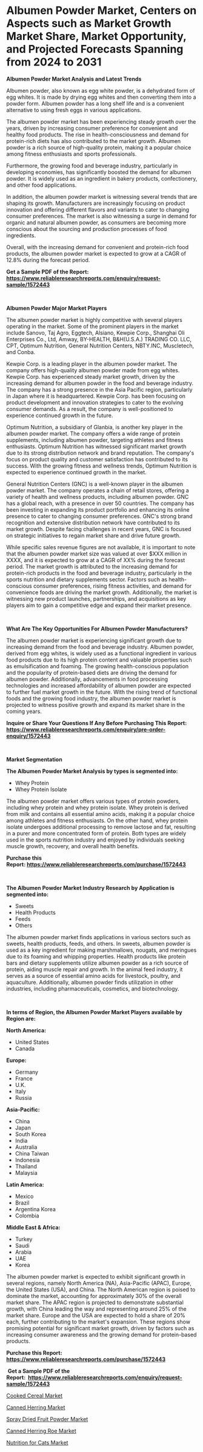 <p><h1>Albumen Powder Market, Centers on Aspects such as Market Growth Market Share, Market Opportunity, and Projected Forecasts Spanning from 2024 to 2031</h1></p><p><strong>Albumen Powder Market Analysis and Latest Trends</strong></p>
<p><p>Albumen powder, also known as egg white powder, is a dehydrated form of egg whites. It is made by drying egg whites and then converting them into a powder form. Albumen powder has a long shelf life and is a convenient alternative to using fresh eggs in various applications.</p><p>The albumen powder market has been experiencing steady growth over the years, driven by increasing consumer preference for convenient and healthy food products. The rise in health-consciousness and demand for protein-rich diets has also contributed to the market growth. Albumen powder is a rich source of high-quality protein, making it a popular choice among fitness enthusiasts and sports professionals.</p><p>Furthermore, the growing food and beverage industry, particularly in developing economies, has significantly boosted the demand for albumen powder. It is widely used as an ingredient in bakery products, confectionery, and other food applications.</p><p>In addition, the albumen powder market is witnessing several trends that are shaping its growth. Manufacturers are increasingly focusing on product innovation and offering different flavors and variants to cater to changing consumer preferences. The market is also witnessing a surge in demand for organic and natural albumen powder, as consumers are becoming more conscious about the sourcing and production processes of food ingredients.</p><p>Overall, with the increasing demand for convenient and protein-rich food products, the albumen powder market is expected to grow at a CAGR of 12.8% during the forecast period.</p></p>
<p><strong>Get a Sample PDF of the Report:&nbsp; <a href="https://www.reliableresearchreports.com/enquiry/request-sample/1572443">https://www.reliableresearchreports.com/enquiry/request-sample/1572443</a></strong></p>
<p>&nbsp;</p>
<p><strong>Albumen Powder Major Market Players</strong></p>
<p><p>The albumen powder market is highly competitive with several players operating in the market. Some of the prominent players in the market include Sanovo, Taj Agro, Eggtech, Alsiano, Kewpie Corp., Shanghai Oli Enterprises Co., Ltd, Amway, BY-HEALTH, B&H(U.S.A.) TRADING CO. LLC, CPT, Optimum Nutrition, General Nutrition Centers, NBTY.INC, Muscletech, and Conba.</p><p>Kewpie Corp. is a leading player in the albumen powder market. The company offers high-quality albumen powder made from egg whites. Kewpie Corp. has experienced steady market growth, driven by the increasing demand for albumen powder in the food and beverage industry. The company has a strong presence in the Asia Pacific region, particularly in Japan where it is headquartered. Kewpie Corp. has been focusing on product development and innovation strategies to cater to the evolving consumer demands. As a result, the company is well-positioned to experience continued growth in the future.</p><p>Optimum Nutrition, a subsidiary of Glanbia, is another key player in the albumen powder market. The company offers a wide range of protein supplements, including albumen powder, targeting athletes and fitness enthusiasts. Optimum Nutrition has witnessed significant market growth due to its strong distribution network and brand reputation. The company's focus on product quality and customer satisfaction has contributed to its success. With the growing fitness and wellness trends, Optimum Nutrition is expected to experience continued growth in the market.</p><p>General Nutrition Centers (GNC) is a well-known player in the albumen powder market. The company operates a chain of retail stores, offering a variety of health and wellness products, including albumen powder. GNC has a global reach, with a presence in over 50 countries. The company has been investing in expanding its product portfolio and enhancing its online presence to cater to changing consumer preferences. GNC's strong brand recognition and extensive distribution network have contributed to its market growth. Despite facing challenges in recent years, GNC is focused on strategic initiatives to regain market share and drive future growth.</p><p>While specific sales revenue figures are not available, it is important to note that the albumen powder market size was valued at over $XXX million in XXXX, and it is expected to grow at a CAGR of XX% during the forecast period. The market growth is attributed to the increasing demand for protein-rich products in the food and beverage industry, particularly in the sports nutrition and dietary supplements sector. Factors such as health-conscious consumer preferences, rising fitness activities, and demand for convenience foods are driving the market growth. Additionally, the market is witnessing new product launches, partnerships, and acquisitions as key players aim to gain a competitive edge and expand their market presence.</p></p>
<p>&nbsp;</p>
<p><strong>What Are The Key Opportunities For Albumen Powder Manufacturers?</strong></p>
<p><p>The albumen powder market is experiencing significant growth due to increasing demand from the food and beverage industry. Albumen powder, derived from egg whites, is widely used as a functional ingredient in various food products due to its high protein content and valuable properties such as emulsification and foaming. The growing health-conscious population and the popularity of protein-based diets are driving the demand for albumen powder. Additionally, advancements in food processing technologies and increased affordability of albumen powder are expected to further fuel market growth in the future. With the rising trend of functional foods and the growing food industry, the albumen powder market is projected to witness positive growth and expand its market share in the coming years.</p></p>
<p><strong>Inquire or Share Your Questions If Any Before Purchasing This Report: <a href="https://www.reliableresearchreports.com/enquiry/pre-order-enquiry/1572443">https://www.reliableresearchreports.com/enquiry/pre-order-enquiry/1572443</a></strong></p>
<p>&nbsp;</p>
<p><strong>Market Segmentation</strong></p>
<p><strong>The Albumen Powder Market Analysis by types is segmented into:</strong></p>
<p><ul><li>Whey Protein</li><li>Whey Protein Isolate</li></ul></p>
<p><p>The albumen powder market offers various types of protein powders, including whey protein and whey protein isolate. Whey protein is derived from milk and contains all essential amino acids, making it a popular choice among athletes and fitness enthusiasts. On the other hand, whey protein isolate undergoes additional processing to remove lactose and fat, resulting in a purer and more concentrated form of protein. Both types are widely used in the sports nutrition industry and enjoyed by individuals seeking muscle growth, recovery, and overall health benefits.</p></p>
<p><strong>Purchase this Report:&nbsp;<a href="https://www.reliableresearchreports.com/purchase/1572443">https://www.reliableresearchreports.com/purchase/1572443</a></strong></p>
<p>&nbsp;</p>
<p><strong>The Albumen Powder Market Industry Research by Application is segmented into:</strong></p>
<p><ul><li>Sweets</li><li>Health Products</li><li>Feeds</li><li>Others</li></ul></p>
<p><p>The albumen powder market finds applications in various sectors such as sweets, health products, feeds, and others. In sweets, albumen powder is used as a key ingredient for making marshmallows, nougats, and meringues due to its foaming and whipping properties. Health products like protein bars and dietary supplements utilize albumen powder as a rich source of protein, aiding muscle repair and growth. In the animal feed industry, it serves as a source of essential amino acids for livestock, poultry, and aquaculture. Additionally, albumen powder finds utilization in other industries, including pharmaceuticals, cosmetics, and biotechnology.</p></p>
<p>&nbsp;</p>
<p><strong>In terms of Region, the Albumen Powder Market Players available by Region are:</strong></p>
<p>
    <p> <strong> North America: </strong>
        <ul>
            <li>United States</li>
            <li>Canada</li>
        </ul>
        </p> 
    <p> <strong> Europe: </strong>
        <ul>
            <li>Germany</li>
            <li>France</li>
            <li>U.K.</li>
            <li>Italy</li>
            <li>Russia</li>
        </ul>
        </p> 
    <p> <strong> Asia-Pacific: </strong>
        <ul>
            <li>China</li>
            <li>Japan</li>
            <li>South Korea</li>
            <li>India</li>
            <li>Australia</li>
            <li>China Taiwan</li>
            <li>Indonesia</li>
            <li>Thailand</li>
            <li>Malaysia</li>
        </ul>
        </p> 
    <p> <strong> Latin America: </strong>
        <ul>
            <li>Mexico</li>
            <li>Brazil</li>
            <li>Argentina Korea</li>
            <li>Colombia</li>
        </ul>
        </p> 
    <p> <strong> Middle East & Africa: </strong>
        <ul>
            <li>Turkey</li>
            <li>Saudi</li>
            <li>Arabia</li>
            <li>UAE</li>
            <li>Korea</li>
        </ul>
    </p>
    </p>
<p><p>The albumen powder market is expected to exhibit significant growth in several regions, namely North America (NA), Asia-Pacific (APAC), Europe, the United States (USA), and China. The North American region is poised to dominate the market, accounting for approximately 30% of the overall market share. The APAC region is projected to demonstrate substantial growth, with China leading the way and representing around 25% of the market share. Europe and the USA are expected to hold a share of 20% each, further contributing to the market's expansion. These regions show promising potential for significant market growth, driven by factors such as increasing consumer awareness and the growing demand for protein-based products.</p></p>
<p><strong>Purchase this Report: <a href="https://www.reliableresearchreports.com/purchase/1572443">https://www.reliableresearchreports.com/purchase/1572443</a></strong></p>
<p>&nbsp;<strong>Get a Sample PDF of the Report:&nbsp;&nbsp;<a href="https://www.reliableresearchreports.com/enquiry/request-sample/1572443">https://www.reliableresearchreports.com/enquiry/request-sample/1572443</a></strong></p>
<p><strong></strong></p>
<p><p><a href="https://github.com/Krish2023na/Market-Research-Report-List-2/blob/main/cooked-cereal-market.md">Cooked Cereal Market</a></p><p><a href="https://github.com/kuntayevaz/Market-Research-Report-List-2/blob/main/canned-herring-market.md">Canned Herring Market</a></p><p><a href="https://github.com/provorikovar/Market-Research-Report-List-2/blob/main/spray-dried-fruit-powder-market.md">Spray Dried Fruit Powder Market</a></p><p><a href="https://github.com/kipkeeva/Market-Research-Report-List-2/blob/main/canned-herring-roe-market.md">Canned Herring Roe Market</a></p><p><a href="https://github.com/zebdakicsin/Market-Research-Report-List-2/blob/main/nutrition-for-cats-market.md">Nutrition for Cats Market</a></p></p>